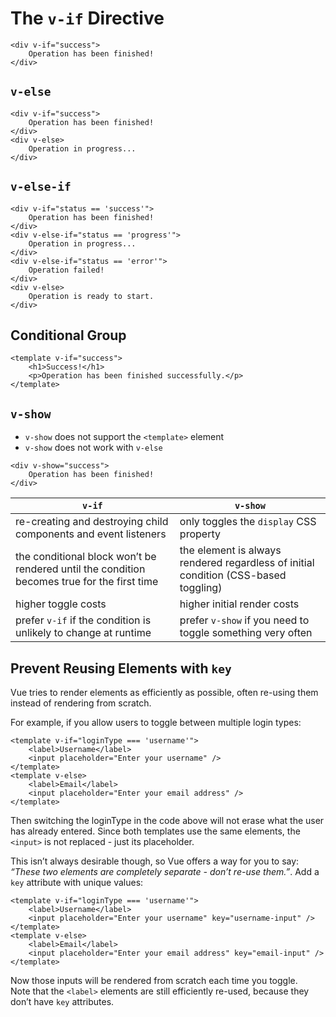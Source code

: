 # The `v-if` Directive

```
<div v-if="success">
	Operation has been finished!
</div>
```

## `v-else`

```
<div v-if="success">
	Operation has been finished!
</div>
<div v-else>
	Operation in progress...
</div>
```

## `v-else-if`

```
<div v-if="status == 'success'">
	Operation has been finished!
</div>
<div v-else-if="status == 'progress'">
	Operation in progress...
</div>
<div v-else-if="status == 'error'">
	Operation failed!
</div>
<div v-else>
	Operation is ready to start.
</div> 
```

## Conditional Group

```
<template v-if="success">
	<h1>Success!</h1>
	<p>Operation has been finished successfully.</p>
</template>
```

## `v-show`

* `v-show` does not support the `<template>` element
* `v-show` does not work with `v-else`

```
<div v-show="success">
	Operation has been finished!
</div>
```

| `v-if` | `v-show` |
|--------|----------|
| re-creating and destroying child components and event listeners | only toggles the `display` CSS property |
| the conditional block won’t be rendered until the condition becomes true for the first time | the element is always rendered regardless of initial condition (CSS-based toggling) |
| higher toggle costs | higher initial render costs |
|  prefer `v-if` if the condition is unlikely to change at runtime | prefer `v-show` if you need to toggle something very often |

## Prevent Reusing Elements with `key`

Vue tries to render elements as efficiently as possible, often re-using them instead of rendering from scratch.  
  
For example, if you allow users to toggle between multiple login types:

```
<template v-if="loginType === 'username'">
	<label>Username</label>
	<input placeholder="Enter your username" />
</template>
<template v-else>
	<label>Email</label>
	<input placeholder="Enter your email address" />
</template>
```

Then switching the loginType in the code above will not erase what the user has already entered. Since both templates use the same elements, the `<input>` is not replaced - just its placeholder.  
  
This isn’t always desirable though, so Vue offers a way for you to say: _“These two elements are completely separate - don’t re-use them.”_. Add a `key` attribute with unique values:

```
<template v-if="loginType === 'username'">
	<label>Username</label>
	<input placeholder="Enter your username" key="username-input" />
</template>
<template v-else>
	<label>Email</label>
	<input placeholder="Enter your email address" key="email-input" />
</template>
```

Now those inputs will be rendered from scratch each time you toggle.  
Note that the `<label>` elements are still efficiently re-used, because they don’t have `key` attributes.
